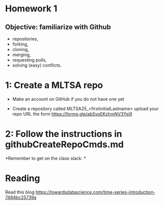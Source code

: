 # Homework 1


## Objective: familiarize with Github 
- repositories, 
- forking, 
- cloning, 
- merging, 
- requesting pulls, 
- solving (easy) conflicts.


# 1: Create a MLTSA repo
- Make an account on GitHub if you do not have one yet

- Create a repository called MLTSA25_\<firstinitialLastname\>
upload your repo URL the form https://forms.gle/abSvoEKzhmNV3Ysi9 
  
# 2: Follow the instructions in githubCreateRepoCmds.md

*Remember to get on the class slack: *



# Reading 
Read this blog
https://towardsdatascience.com/time-series-introduction-7484bc25739a

